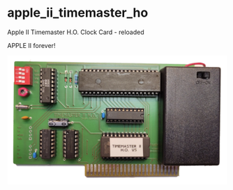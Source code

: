 # apple_ii_timemaster_ho
 Apple II Timemaster H.O. Clock Card - reloaded

APPLE II forever!

![TimeMAster Card](https://github.com/joergschne/apple_ii_timemaster_ho/blob/main/Picture/TimeMaster-Card.png?raw=true)
